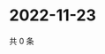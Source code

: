# 2022-11-23

共 0 条

<!-- BEGIN WEIBO -->
<!-- 最后更新时间 Wed Nov 23 2022 04:00:51 GMT+0800 (China Standard Time) -->

<!-- END WEIBO -->
